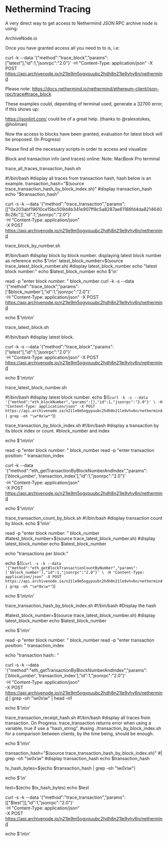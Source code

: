 # Nethermind Tracing

A very direct way to get access to Nethermind JSON RPC archive node is using: 

ArchiveNode.io

Once you have granted access all you need to to is, i.e:

curl -k --data '{"method":"trace_block","params":["latest"],"id":1,"jsonrpc":"2.0"}' -H "Content-Type: application/json" -X POST https://api.archivenode.io/n21le9m5ogypuubc2hdh8n21le9vhv6n/nethermind


Please note: https://docs.nethermind.io/nethermind/ethereum-client/json-rpc/trace#trace_block

These examples could, depending of terminal used, generate a 32700 error, if this shows up:

https://jsonlint.com/
could be of a great help. (thanks to @ralexstokes, @holiman)

Now the access to blocks have been granted, evaluation for latest block will be proposed. (In Progress)



Please find all the necessary scripts in order to access and visualize:

Block and transaction info (and traces) online:
Note: MacBook Pro terminal

trace_all_traces_transaction_hash.sh

#!/bin/bash
#display all traces from transaction hash, hash below is an example. 
transaction_hash="$(source trace_transaction_hash_by_block_index.sh)"
#display transaction_hash
echo "$transaction_hash"

curl -s -k --data '{"method":"trace_transaction","params":[["0x203abf19610ce15bc509d4b341e907ff8c5a8287ae61186fd4da82146408c28c"]],"id":1,"jsonrpc":"2.0"}' \
-H "Content-Type: application/json" \
-X POST  https://api.archivenode.io/n21le9m5ogypuubc2hdh8n21le9vhv6n/nethermind


trace_block_by_number.sh

#!/bin/bash
#display block by block number. displaying latest block number as reference 
echo $'\n\n'
latest_block_number=$(source trace_latest_block_number.sh)
#display latest_block_number
echo "latest block number:"
echo $latest_block_number
echo $'\n'

read -p "enter block number: " block_number
curl -k -s --data '{"method":"trace_block","params":['$block_number'],"id":1,"jsonrpc":"2.0"}' \
-H "Content-Type: application/json" -X POST https://api.archivenode.io/n21le9m5ogypuubc2hdh8n21le9vhv6n/nethermind

echo $'\n\n\n'


trace_latest_block.sh

#!/bin/bash
#display latest block.

curl -k -s --data '{"method":"trace_block","params":["latest"],"id":1,"jsonrpc":"2.0"}' \
-H "Content-Type: application/json" -X POST https://api.archivenode.io/n21le9m5ogypuubc2hdh8n21le9vhv6n/nethermind

echo $'\n\n\n'


trace_latest_block_number.sh

#!/bin/bash
#display latest block number.
echo $((`curl -k -s --data '{"method":"eth_blockNumber","params":[],"id":1,"jsonrpc":"2.0"}' \
-H "Content-Type: application/json" -X POST https://api.archivenode.io/n21le9m5ogypuubc2hdh8n21le9vhv6n/nethermind | grep -oh "\w*0x\w*"`))


trace_transaction_by_block_index.sh
#!/bin/bash
#display a transaction by its block index or count.
#block_number and index

echo $'\n\n\n'

read -p "enter block number: " block_number
read -p "enter transaction position: " transaction_index

curl -k --data '{"method":"eth_getTransactionByBlockNumberAndIndex","params":['$block_number','$transaction_index'],"id":1,"jsonrpc":"2.0"}' \
-H "Content-Type: application/json" \
-X POST https://api.archivenode.io/n21le9m5ogypuubc2hdh8n21le9vhv6n/nethermind

echo $'\n\n\n'


trace_transaction_count_by_block.sh
#!/bin/bash
#display transaction count by block. 
echo $'\n\n'

read -p "enter block number: " block_number
#latest_block_number=$(source trace_latest_block_number.sh)
#display latest_block_number echo $latest_block_number

echo "transactions per block:"

echo $((`curl -s -k --data '{"method":"eth_getBlockTransactionCountByNumber","params":['$block_number'],"id":1,"jsonrpc":"2.0"}' \
-H "Content-Type: application/json" -X POST https://api.archivenode.io/n21le9m5ogypuubc2hdh8n21le9vhv6n/nethermind | grep -oh "\w*0x\w*"`))

echo $'\n\n\n'


trace_transaction_hash_by_block_index.sh
#!/bin/bash
#Display the hash 

#latest_block_number=$(source trace_latest_block_number.sh)
#display latest_block_number echo $latest_block_number

echo $'\n\n'

read -p "enter block number: " block_number
read -p "enter transaction position: " transaction_index

echo "transaction hash:: "

curl -s -k --data '{"method":"eth_getTransactionByBlockNumberAndIndex","params":['$block_number','$transaction_index'],"id":1,"jsonrpc":"2.0"}' \
-H "Content-Type: application/json" \
-X POST https://api.archivenode.io/n21le9m5ogypuubc2hdh8n21le9vhv6n/nethermind | grep -oh "\w*0x\w*" | head -n1

echo $'\n\n'


trace_transaction_receipt_hash.sh
#!/bin/bash
#display all traces from transaction. On Progress.  trace_transaction returns error when using a variable, true if use a "hash_string".
#using ./transaction_by_block_index.sh for a comparison between clients, by the time being, should be enough.

echo $'\n\n'

transaction_hash="$(source trace_transaction_hash_by_block_index.sh)"
#| grep -oh "\w*0x\w*"
#display transaction_hash
echo $transaction_hash

tx_hash_bytes=$(echo $transaction_hash | grep -oh "\w*0x\w*")

echo $'\n'

test=$(echo $tx_hash_bytes)
echo $test

curl -s -k --data '{"method":"trace_transaction","params":[["$test"]],"id":1,"jsonrpc":"2.0"}' \
-H "Content-Type: application/json" \
-X POST https://api.archivenode.io/n21le9m5ogypuubc2hdh8n21le9vhv6n/nethermind

echo $'\n\n'



